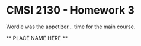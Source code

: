 # CMSI 2130 - Homework 3
Wordle was the appetizer... time for the main course.

** PLACE NAME HERE **